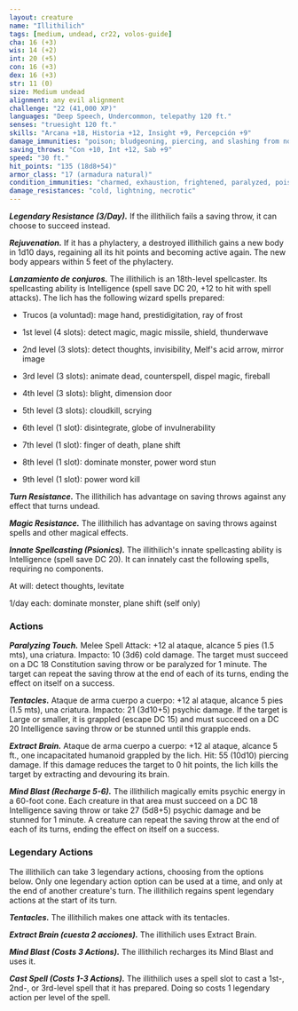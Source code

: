 ```yaml
---
layout: creature
name: "Illithilich"
tags: [medium, undead, cr22, volos-guide]
cha: 16 (+3)
wis: 14 (+2)
int: 20 (+5)
con: 16 (+3)
dex: 16 (+3)
str: 11 (0)
size: Medium undead
alignment: any evil alignment
challenge: "22 (41,000 XP)"
languages: "Deep Speech, Undercommon, telepathy 120 ft."
senses: "truesight 120 ft."
skills: "Arcana +18, Historia +12, Insight +9, Percepción +9"
damage_immunities: "poison; bludgeoning, piercing, and slashing from nonmagical weapons"
saving_throws: "Con +10, Int +12, Sab +9"
speed: "30 ft."
hit_points: "135 (18d8+54)"
armor_class: "17 (armadura natural)"
condition_immunities: "charmed, exhaustion, frightened, paralyzed, poisoned"
damage_resistances: "cold, lightning, necrotic"
---
```


***Legendary Resistance (3/Day).*** If the illithilich fails a saving throw, it can choose to succeed instead.

***Rejuvenation.*** If it has a phylactery, a destroyed illithilich gains a new body in 1d10 days, regaining all its hit points and becoming active again. The new body appears within 5 feet of the phylactery.

***Lanzamiento de conjuros.*** The illithilich is an 18th-level spellcaster. Its spellcasting ability is Intelligence (spell save DC 20, +12 to hit with spell attacks). The lich has the following wizard spells prepared:

* Trucos (a voluntad): mage hand, prestidigitation, ray of frost

* 1st level (4 slots): detect magic, magic missile, shield, thunderwave

* 2nd level (3 slots): detect thoughts, invisibility, Melf's acid arrow, mirror image

* 3rd level (3 slots): animate dead, counterspell, dispel magic, fireball

* 4th level (3 slots): blight, dimension door

* 5th level (3 slots): cloudkill, scrying

* 6th level (1 slot): disintegrate, globe of invulnerability

* 7th level (1 slot): finger of death, plane shift

* 8th level (1 slot): dominate monster, power word stun

* 9th level (1 slot): power word kill

***Turn Resistance.*** The illithilich has advantage on saving throws against any effect that turns undead.

***Magic Resistance.*** The illithilich has advantage on saving throws against spells and other magical effects.

***Innate Spellcasting (Psionics).*** The illithilich's innate spellcasting ability is Intelligence (spell save DC 20). It can innately cast the following spells, requiring no components.

At will: detect thoughts, levitate

1/day each: dominate monster, plane shift (self only)

### Actions

***Paralyzing Touch.*** Melee Spell Attack: +12 al ataque, alcance 5 pies (1.5 mts), una criatura. Impacto: 10 (3d6) cold damage. The target must succeed on a DC 18 Constitution saving throw or be paralyzed for 1 minute. The target can repeat the saving throw at the end of each of its turns, ending the effect on itself on a success.



***Tentacles.*** Ataque de arma cuerpo a cuerpo: +12 al ataque, alcance 5 pies (1.5 mts), una criatura. Impacto: 21 (3d10+5) psychic damage. If the target is Large or smaller, it is grappled (escape DC 15) and must succeed on a DC 20 Intelligence saving throw or be stunned until this grapple ends.

***Extract Brain.*** Ataque de arma cuerpo a cuerpo: +12 al ataque, alcance 5 ft., one incapacitated humanoid grappled by the lich. Hit: 55 (10d10) piercing damage. If this damage reduces the target to 0 hit points, the lich kills the target by extracting and devouring its brain.

***Mind Blast (Recharge 5-6).*** The illithilich magically emits psychic energy in a 60-foot cone. Each creature in that area must succeed on a DC 18 Intelligence saving throw or take 27 (5d8+5) psychic damage and be stunned for 1 minute. A creature can repeat the saving throw at the end of each of its turns, ending the effect on itself on a success.

### Legendary Actions

The illithilich can take 3 legendary actions, choosing from the options below. Only one legendary action option can be used at a time, and only at the end of another creature's turn. The illithilich regains spent legendary actions at the start of its turn.

***Tentacles.*** The illithilich makes one attack with its tentacles.

***Extract Brain (cuesta 2 acciones).*** The illithilich uses Extract Brain.

***Mind Blast (Costs 3 Actions).*** The illithilich recharges its Mind Blast and uses it.

***Cast Spell (Costs 1-3 Actions).*** The illithilich uses a spell slot to cast a 1st-, 2nd-, or 3rd-level spell that it has prepared. Doing so costs 1 legendary action per level of the spell.
